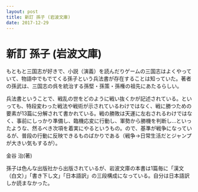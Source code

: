 ```yaml
---
layout: post
title: 新訂 孫子 (岩波文庫)
date: 2017-12-29
---
```


# 新訂 孫子 (岩波文庫)

もともと三国志が好きで、小説（演義）を読んだりゲームの三国志はよくやっていて、物語中でもでてくる孫子という兵法書が存在することは知っていた。著者の孫武は、三国志の呉を統治する孫堅・孫策・孫権の祖先にあたるらしい。

兵法書ということで、戦乱の世をどのように戦い抜くかが記述されている。といっても、特段変わった戦法や戦術が示されているわけではなく、戦に勝つための要素が13篇に分解されて書かれている。戦の勝敗は天運に左右されるわけではなく、事前にしっかり準備し、臨機応変に行動し、軍勢から勝機を判断し…といったような、然るべき次項を着実にやるというもの。ので、基準が戦争になっているが、普段の行動に反映できるものばかりである（戦争→日常生活だとジャンプが大きい気もするが）。

<affiliate-link
  src="https://images-fe.ssl-images-amazon.com/images/I/51aWtYqKn4L.jpg"
  href="https://www.amazon.co.jp/dp/B00QT9X9EK/"
  tag="1000ch-22"
  title="新訂 孫子 (岩波文庫)">
  金谷 治(著)
</affiliate-link>

孫子は色んな出版社から出版されているが、岩波文庫の本書は1篇毎に「漢文（白文）」「書き下し文」「日本語訳」の三段構成になっている。自分は日本語訳しか読まなかった。
